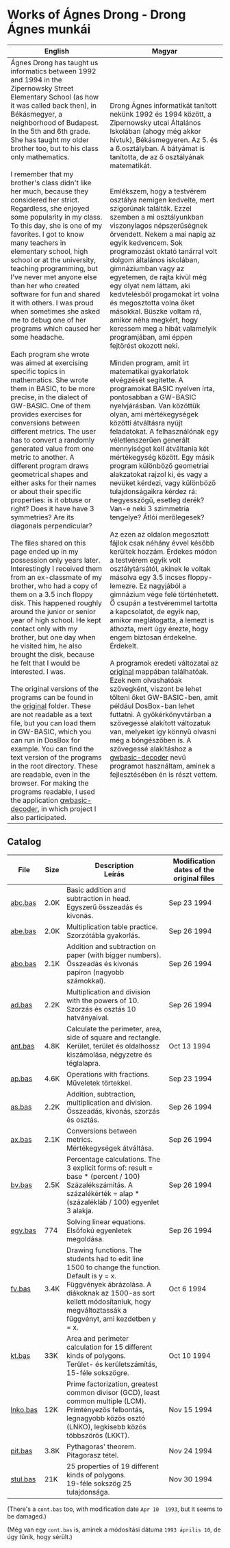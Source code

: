 Works of Ágnes Drong - Drong Ágnes munkái
=========================================

| English | Magyar |
| --- | --- |
| Ágnes Drong has taught us informatics between 1992 and 1994 in the Zipernowsky Street Elementary School (as how it was called back then), in Békásmegyer, a neighborhood of Budapest. In the 5th and 6th grade. She has taught my older brother too, but to his class only mathematics.<br><br>I remember that my brother's class didn't like her much, because they considered her strict. Regardless, she enjoyed some popularity in my class. To this day, she is one of my favorites. I got to know many teachers in elementary school, high school or at the university, teaching programming, but I've never met anyone else than her who created software for fun and shared it with others. I was proud when sometimes she asked me to debug one of her programs which caused her some headache.<br><br>Each program she wrote was aimed at exercising specific topics in mathematics. She wrote them in BASIC, to be more precise, in the dialect of GW-BASIC. One of them provides exercises for conversions between different metrics.  The user has to convert a randomly generated value from one metric to another. A different program draws geometrical shapes and either asks for their names or about their specific properties: is it obtuse or right? Does it have have 3 symmetries? Are its diagonals perpendicular?<br><br>The files shared on this page ended up in my possession only years later. Interestingly I received them from an ex-classmate of my brother, who had a copy of them on a 3.5 inch floppy disk. This happened roughly around the junior or senior year of high school. He kept contact only with my brother, but one day when he visited him, he also brought the disk, because he felt that I would be interested. I was.<br><br>The original versions of the programs can be found in the [original](./original/) folder. These are not readable as a text file, but you can load them in GW-BASIC, which you can run in DosBox for example. You can find the text version of the programs in the root directory. These are readable, even in the browser. For making the programs readable, I used the application [gwbasic-decoder](https://github.com/danvk/gwbasic-decoder), in which project I also participated. | Drong Ágnes informatikát tanított nekünk 1992 és 1994 között, a Zipernowsky utcai Általános Iskolában (ahogy még akkor hívtuk), Békásmegyeren. Az 5. és a 6.osztályban. A bátyámat is tanította, de az ő osztályának matematikát.<br><br><br>Emlékszem, hogy a testvérem osztálya nemigen kedvelte, mert szigorúnak találták. Ezzel szemben a mi osztályunkban viszonylagos népszerűségnek örvendett. Nekem a mai napig az egyik kedvencem. Sok programozást oktató tanárral volt dolgom általános iskolában, gimnáziumban vagy az egyetemen, de rajta kívül még egy olyat nem láttam, aki kedvtelésből progamokat írt volna és megosztotta volna őket másokkal. Büszke voltam rá, amikor néha megkért, hogy keressem meg a hibát valamelyik programjában, ami éppen fejtörést okozott neki.<br><br>Minden program, amit írt matematikai gyakorlatok elvégzését segítette. A programokat BASIC nyelven írta, pontosabban a GW-BASIC nyelvjárásban. Van közöttük olyan, ami mértékegységek közötti átváltásra nyújt feladatokat. A felhasználónak egy véletlenszerűen generált mennyiséget kell átváltania két mértékegység között. Egy másik program különböző geometriai alakzatokat rajzol ki, és vagy a nevüket kérdezi, vagy különböző tulajdonságaikra kérdez rá: hegyesszögű, esetleg derék? Van-e neki 3 szimmetria tengelye? Átlói merőlegesek?<br><br>Az ezen az oldalon megosztott fájlok csak néhány évvel később kerültek hozzám. Érdekes módon a testvérem egyik volt osztálytársától, akinek le voltak másolva egy 3.5 incses floppy-lemezre. Ez nagyjából a gimnázium vége felé történhetett. Ő csupán a testvéremmel tartotta a kapcsolatot, de egyik nap, amikor meglátogatta, a lemezt is áthozta, mert úgy érezte, hogy engem biztosan érdekelne. Érdekelt.<br><br>A programok eredeti változatai az [original](./original/) mappában találhatóak. Ezek nem olvashatóak szövegként, viszont be lehet tölteni őket GW-BASIC-ben, amit például DosBox-ban lehet futtatni. A gyökérkönyvtárban a szövegessé alakított változatuk van, melyeket így könnyű olvasni még a böngészőben is. A szövegessé alakításhoz a [gwbasic-decoder](https://github.com/danvk/gwbasic-decoder) nevű programot használtam, aminek a fejlesztésében én is részt vettem.<br> |

## Catalog

| File | Size | Description<br>Leírás | Modification dates of the original files |
| --- | --- | --- | --- |
| [abc.bas](abc.bas) | 2.0K | Basic addition and subtraction in head.<br>Egyszerű összeadás és kivonás. | Sep 23  1994 |
| [abe.bas](abe.bas) | 2.0K | Multiplication table practice.<br>Szorzótábla gyakorlás. | Sep 26  1994 |
| [abo.bas](abo.bas) | 2.1K | Addition and subtraction on paper (with bigger numbers).<br>Összeadás és kivonás papíron (nagyobb számokkal). | Sep 26  1994 |
| [ad.bas](ad.bas) | 2.2K | Multiplication and division with the powers of 10.<br>Szorzás és osztás 10 hatványaival. | Sep 26  1994 |
| [ant.bas](ant.bas) | 4.8K | Calculate the perimeter, area, side of square and rectangle.<br>Kerület, terület és oldalhossz kiszámolása, négyzetre és téglalapra. | Oct 13  1994 |
| [ap.bas](ap.bas) | 4.6K | Operations with fractions.<br>Műveletek törtekkel. | Sep 23  1994 |
| [as.bas](as.bas) | 2.2K | Addition, subtraction, multiplication and division.<br>Összeadás, kivonás, szorzás és osztás. | Sep 26  1994 |
| [ax.bas](ax.bas) | 2.1K | Conversions between metrics.<br>Mértékegységek átváltása. | Sep 26  1994 |
| [bv.bas](bv.bas) | 2.5K | Percentage calculations. The 3 explicit forms of: result = base * (percent / 100)<br>Százalékszámítás. A százalékérték = alap * (százalékláb / 100) egyenlet 3 alakja. | Sep 26  1994 |
| [egy.bas](egy.bas) | 774 | Solving linear equations.<br>Elsőfokú egyenletek megoldása. | Sep 26  1994 |
| [fv.bas](fv.bas) | 3.4K | Drawing functions. The students had to edit line 1500 to change the function. Default is y = x.<br>Függvények ábrázolása. A diákoknak az 1500-as sort kellett módosítaniuk, hogy megváltoztassák a függvényt, ami kezdetben y = x. | Oct  6  1994 |
| [kt.bas](kt.bas) | 33K | Area and perimeter calculation for 15 different kinds of polygons.<br>Terület- és kerületszámítás, 15-féle sokszögre. | Oct 10  1994 |
| [lnko.bas](lnko.bas) | 12K | Prime factorization, greatest common divisor (GCD), least common multiple (LCM).<br>Prímtényezős felbontás, legnagyobb közös osztó (LNKO), legkisebb közös többszörös (LKKT). | Nov 15  1994 |
| [pit.bas](pit.bas) | 3.8K | Pythagoras' theorem.<br>Pitagorasz tétel. | Nov 24  1994 |
| [stul.bas](stul.bas) | 21K | 25 properties of 19 different kinds of polygons.<br>19-féle sokszög 25 tulajdonsága. | Nov 30  1994 |

(There's a `cont.bas` too, with modification date `Apr 10  1993`, but
it seems to be damaged.)

(Még van egy `cont.bas` is, aminek a módosítási dátuma `1993 április 10`, de úgy tűnik, hogy sérült.)
